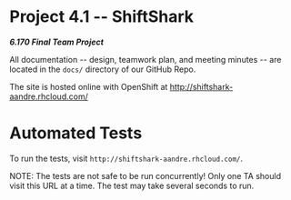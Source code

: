Project 4.1 -- ShiftShark
===
***6.170 Final Team Project***

All documentation -- design, teamwork plan, and meeting minutes -- are located in the `docs/` directory of our GitHub Repo.

The site is hosted online with OpenShift at http://shiftshark-aandre.rhcloud.com/

# Automated Tests
To run the tests, visit `http://shiftshark-aandre.rhcloud.com/`.

NOTE: The tests are not safe to be run concurrently! Only one TA should visit this URL at a time. The test may take several seconds to run.